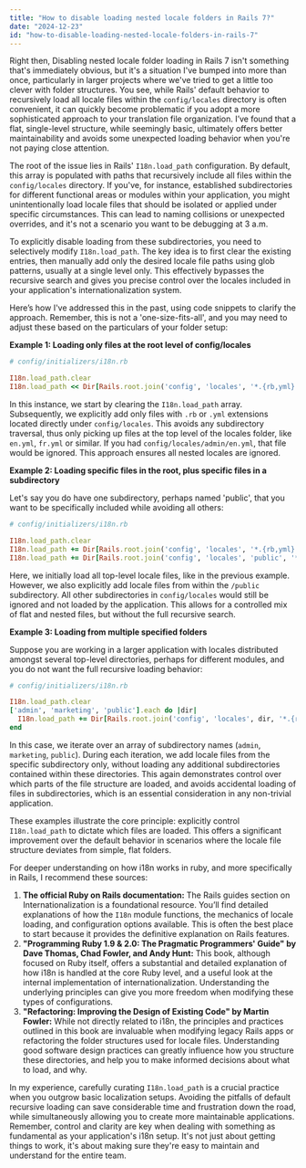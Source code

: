 ```yaml
---
title: "How to disable loading nested locale folders in Rails 7?"
date: "2024-12-23"
id: "how-to-disable-loading-nested-locale-folders-in-rails-7"
---
```


Right then,  Disabling nested locale folder loading in Rails 7 isn't something that's immediately obvious, but it's a situation I've bumped into more than once, particularly in larger projects where we've tried to get a little too clever with folder structures. You see, while Rails' default behavior to recursively load all locale files within the `config/locales` directory is often convenient, it can quickly become problematic if you adopt a more sophisticated approach to your translation file organization. I’ve found that a flat, single-level structure, while seemingly basic, ultimately offers better maintainability and avoids some unexpected loading behavior when you're not paying close attention.

The root of the issue lies in Rails' `I18n.load_path` configuration. By default, this array is populated with paths that recursively include all files within the `config/locales` directory. If you've, for instance, established subdirectories for different functional areas or modules within your application, you might unintentionally load locale files that should be isolated or applied under specific circumstances. This can lead to naming collisions or unexpected overrides, and it's not a scenario you want to be debugging at 3 a.m.

To explicitly disable loading from these subdirectories, you need to selectively modify `I18n.load_path`. The key idea is to first clear the existing entries, then manually add only the desired locale file paths using glob patterns, usually at a single level only. This effectively bypasses the recursive search and gives you precise control over the locales included in your application's internationalization system.

Here’s how I've addressed this in the past, using code snippets to clarify the approach. Remember, this is not a 'one-size-fits-all', and you may need to adjust these based on the particulars of your folder setup:

**Example 1: Loading only files at the root level of config/locales**

```ruby
# config/initializers/i18n.rb

I18n.load_path.clear
I18n.load_path << Dir[Rails.root.join('config', 'locales', '*.{rb,yml}')]
```

In this instance, we start by clearing the `I18n.load_path` array. Subsequently, we explicitly add only files with `.rb` or `.yml` extensions located directly under `config/locales`. This avoids any subdirectory traversal, thus only picking up files at the top level of the locales folder, like `en.yml`, `fr.yml` or similar. If you had `config/locales/admin/en.yml`, that file would be ignored. This approach ensures all nested locales are ignored.

**Example 2: Loading specific files in the root, plus specific files in a subdirectory**

Let's say you do have one subdirectory, perhaps named 'public', that you want to be specifically included while avoiding all others:

```ruby
# config/initializers/i18n.rb

I18n.load_path.clear
I18n.load_path += Dir[Rails.root.join('config', 'locales', '*.{rb,yml}')]
I18n.load_path += Dir[Rails.root.join('config', 'locales', 'public', '*.{rb,yml}')]
```

Here, we initially load all top-level locale files, like in the previous example. However, we also explicitly add locale files from within the `/public` subdirectory. All other subdirectories in `config/locales` would still be ignored and not loaded by the application. This allows for a controlled mix of flat and nested files, but without the full recursive search.

**Example 3: Loading from multiple specified folders**

Suppose you are working in a larger application with locales distributed amongst several top-level directories, perhaps for different modules, and you do not want the full recursive loading behavior:

```ruby
# config/initializers/i18n.rb

I18n.load_path.clear
['admin', 'marketing', 'public'].each do |dir|
  I18n.load_path += Dir[Rails.root.join('config', 'locales', dir, '*.{rb,yml}')]
end
```

In this case, we iterate over an array of subdirectory names (`admin`, `marketing`, `public`). During each iteration, we add locale files from the specific subdirectory only, without loading any additional subdirectories contained within these directories. This again demonstrates control over which parts of the file structure are loaded, and avoids accidental loading of files in subdirectories, which is an essential consideration in any non-trivial application.

These examples illustrate the core principle: explicitly control `I18n.load_path` to dictate which files are loaded. This offers a significant improvement over the default behavior in scenarios where the locale file structure deviates from simple, flat folders.

For deeper understanding on how i18n works in ruby, and more specifically in Rails, I recommend these sources:

1.  **The official Ruby on Rails documentation:** The Rails guides section on Internationalization is a foundational resource. You’ll find detailed explanations of how the `I18n` module functions, the mechanics of locale loading, and configuration options available. This is often the best place to start because it provides the definitive explanation on Rails features.
2.  **"Programming Ruby 1.9 & 2.0: The Pragmatic Programmers' Guide" by Dave Thomas, Chad Fowler, and Andy Hunt:** This book, although focused on Ruby itself, offers a substantial and detailed explanation of how i18n is handled at the core Ruby level, and a useful look at the internal implementation of internationalization. Understanding the underlying principles can give you more freedom when modifying these types of configurations.
3.  **"Refactoring: Improving the Design of Existing Code" by Martin Fowler:** While not directly related to i18n, the principles and practices outlined in this book are invaluable when modifying legacy Rails apps or refactoring the folder structures used for locale files. Understanding good software design practices can greatly influence how you structure these directories, and help you to make informed decisions about what to load, and why.

In my experience, carefully curating `I18n.load_path` is a crucial practice when you outgrow basic localization setups. Avoiding the pitfalls of default recursive loading can save considerable time and frustration down the road, while simultaneously allowing you to create more maintainable applications. Remember, control and clarity are key when dealing with something as fundamental as your application's i18n setup. It's not just about getting things to work, it's about making sure they're easy to maintain and understand for the entire team.
